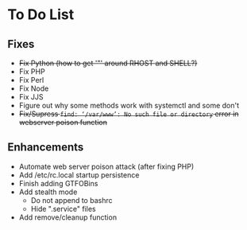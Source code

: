 # To Do List

## Fixes

- ~~Fix Python (how to get '"' around RHOST and SHELL?)~~
- Fix PHP
- Fix Perl
- Fix Node
- Fix JJS
- Figure out why some methods work with systemctl and some don't
- ~~Fix/Supress `find: ‘/var/www’: No such file or directory` error in webserver poison function~~

## Enhancements

- Automate web server poison attack (after fixing PHP)
- Add /etc/rc.local startup persistence
- Finish adding GTFOBins
- Add stealth mode
	- Do not append to bashrc
	- Hide ".service" files
- Add remove/cleanup function
